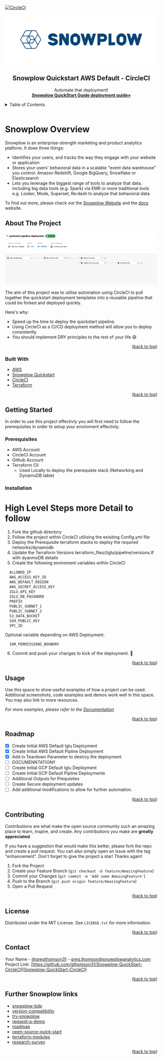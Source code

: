 <div id="top"></div>
<!--
*** Thanks for checking out the Best-README-Template. If you have a suggestion
*** that would make this better, please fork the repo and create a pull request
*** or simply open an issue with the tag "enhancement".
*** Don't forget to give the project a star!
*** Thanks again! Now go create something AMAZING! :D
-->



<!-- PROJECT SHIELDS -->
<!--
*** I'm using markdown "reference style" links for readability.
*** Reference links are enclosed in brackets [ ] instead of parentheses ( ).
*** See the bottom of this document for the declaration of the reference variables
*** for contributors-url, forks-url, etc. This is an optional, concise syntax you may use.
*** https://www.markdownguide.org/basic-syntax/#reference-style-links
-->
[![CircleCI](https://circleci.com/gh/gthomson31/snowplow-os-pipeline/tree/main.svg?style=svg&circle-token=ca8e88fc7341936af72be57891b5ac056a40ce9a)](https://circleci.com/gh/gthomson31/snowplow-os-pipeline/tree/main)

<!-- PROJECT LOGO -->
![Snowplow Logo](./media/snowplow_logo.png)
<br />
<div align="center">
  <h2 align="center">Snowplow Quickstart AWS Default - CircleCI</h2>
  <p align="center">
    Automate that deployment!
    <br />
    <a href="https://docs.snowplowanalytics.com/docs/open-source-quick-start/"><strong>Snowplow QuickStart Guide deployment quide»</strong></a>
    <br />
  </p>
</div>



<!-- TABLE OF CONTENTS -->
<details>
  <summary>Table of Contents</summary>
  <ol>
    <li>
      <a href="#about-the-project">About The Project</a>
      <ul>
        <li><a href="#built-with">Built With</a></li>
      </ul>
    </li>
    <li>
      <a href="#getting-started">Getting Started</a>
      <ul>
        <li><a href="#prerequisites">Prerequisites</a></li>
        <li><a href="#installation">Installation</a></li>
      </ul>
    </li>
    <li><a href="#usage">Usage</a></li>
    <li><a href="#roadmap">Roadmap</a></li>
    <li><a href="#contributing">Contributing</a></li>
    <li><a href="#license">License</a></li>
    <li><a href="#contact">Contact</a></li>
    <li><a href="#acknowledgments">Acknowledgments</a></li>
  </ol>
</details>
<br>


<!-- SNOWPLOW OVERVIEW  -->
# Snowplow Overview
Snowplow is an enterprise-strength marketing and product analytics platform. 
It does three things:

* Identifies your users, and tracks the way they engage with your website or application
* Stores your users' behavioral data in a scalable "event data warehouse" you control: Amazon Redshift, Google BigQuery, Snowflake or Elasticsearch
* Lets you leverage the biggest range of tools to analyze that data, including big data tools (e.g. Spark) via EMR or more traditional tools e.g. Looker, Mode, Superset, Re:dash to analyze that behavioral data

To find out more, please check out the [Snowplow Website](https://snowplowanalytics.com/) and the [docs](https://docs.snowplowanalytics.com/open-source-docs/) website.



<!-- ABOUT THE PROJECT -->
## About The Project

![CircleCI Deployment Pipeline](./media/deployment.png)

The aim of this project was to utilise automation using CircleCI to pull together the quickstart deployment templates into a reusable pipeline that could be forked and deployed quickly. 

Here's why:
* Speed up the time to deploy the quickstart pipeline.
* Using CircleCI as a CI/CD deployment method will allow you to deploy consistently.
* You should implement DRY principles to the rest of your life :smile:


<p align="right">(<a href="#top">back to top</a>)</p>



### Built With

* [AWS](https://aws.amazon.com/)
* [Snowplow Quickstart](https://github.com/snowplow/quickstart-examples)
* [CircleCI](https://circleci.com/)
* [Terraform](https://www.terraform.io/)

<p align="right">(<a href="#top">back to top</a>)</p>



<!-- GETTING STARTED -->
## Getting Started

In order to use this project effectivly you will first need to follow the prerequisites in order to setup your enviroment effectivly.

### Prerequisites

* AWS Account
* CircleCI Account
* Github Account
* Terraform ClI
  * Used Locally to deploy the prerequiste stack (Networking and DynamoDB table)

### Installation

# High Level Steps more Detail to follow 

1. Fork the github directory
2. Follow the project within CircleCI utilising the exisiting Config.yml file
3. Deploy the Prerequisite terraform stacks to deploy the required networks/dynamodb
4. Update the Terraform Versions terraform_files/(iglu/pipeline)versions.tf with dyanmoDB details
5. Create the following enviroment variables within CircleCI
  ```
    ALLOWED_IP	
    AWS_ACCESS_KEY_ID	
    AWS_DEFAULT_REGION
    AWS_SECRET_ACCESS_KEY	 
    IGLU_API_KEY	
    IGLU_DB_PASSWORD
    PREFIX
    PUBLIC_SUBNET_1	
    PUBLIC_SUBNET_2	
    S3_DATA_BUCKET
    SSH_PUBLIC_KEY
    VPC_ID
  ```
  Optional variable depending on AWS Deployment.
  ```
    IAM_PERMISSIONS_BOUNDRY
  ```

6. Commit and push your changes to kick of the deployment. 🚀


<p align="right">(<a href="#top">back to top</a>)</p>





<!-- USAGE EXAMPLES -->
## Usage

Use this space to show useful examples of how a project can be used. Additional screenshots, code examples and demos work well in this space. You may also link to more resources.

_For more examples, please refer to the [Documentation](https://example.com)_

<p align="right">(<a href="#top">back to top</a>)</p>



<!-- ROADMAP -->
## Roadmap

- [x] Create Initial AWS Default Iglu Deployment
- [x] Create Initial AWS Default Pipline Deployment
- [x] Add in Teardown Parameter to destroy the deployment
- [ ] DOCUMENNTATION!! 
- [ ] Create Initial GCP Default Iglu Deployment
- [ ] Create Initial GCP Default Pipline Deploymente
- [ ] Additional Outputs for Prequisites
- [ ] Create Secure deployment updates
- [ ] Add additional modifications to allow for further automation.

<p align="right">(<a href="#top">back to top</a>)</p>

<!-- CONTRIBUTING -->
## Contributing

Contributions are what make the open source community such an amazing place to learn, inspire, and create. Any contributions you make are **greatly appreciated**.

If you have a suggestion that would make this better, please fork the repo and create a pull request. You can also simply open an issue with the tag "enhancement".
Don't forget to give the project a star! Thanks again!

1. Fork the Project
2. Create your Feature Branch (`git checkout -b feature/AmazingFeature`)
3. Commit your Changes (`git commit -m 'Add some AmazingFeature'`)
4. Push to the Branch (`git push origin feature/AmazingFeature`)
5. Open a Pull Request

<p align="right">(<a href="#top">back to top</a>)</p>



<!-- LICENSE -->
## License

Distributed under the MIT License. See `LICENSE.txt` for more information.

<p align="right">(<a href="#top">back to top</a>)</p>



<!-- CONTACT -->
## Contact

Your Name - [@gregthomson31](https://twitter.com/gregthomson31) - greg.thomson@snowplowanalytics.com <br>
Project Link: [https://github.com/gthomson31/Snowplow-QuickStart-CircleCI](Snowplow-QuickStart-CircleCI)

<p align="right">(<a href="#top">back to top</a>)</p>



<!-- LINKS -->
## Further Snowplow links

* [snowplow-bdp]
* [version-compatibility]
* [try-snowplow]
* [request-a-demo]
* [roadmap]
* [open-source-quick-start]
* [terraform-modules]
* [research-survey]


<p align="right">(<a href="#top">back to top</a>)</p>


<!-- MARKDOWN LINKS & IMAGES -->
<!-- https://www.markdownguide.org/basic-syntax/#reference-style-links -->

[website]: https://snowplowanalytics.com
[docs]: https://docs.snowplowanalytics.com/open-source-docs/

[snowplow-bdp]: https://snowplowanalytics.com/products/snowplow-bdp/
[version-compatibility]: https://docs.snowplowanalytics.com/docs/pipeline-components-and-applications/version-compatibility-matrix/
[try-snowplow]: https://try.snowplowanalytics.com/?utm_source=github&utm_medium=post&utm_campaign=try-snowplow
[request-a-demo]: https://go.snowplowanalytics.com/l/571483/2021-05-04/3sv1pg8
[roadmap]: https://github.com/snowplow/snowplow/projects
[open-source-quick-start]: https://docs.snowplowanalytics.com/docs/open-source-quick-start/
[terraform-modules]: https://registry.terraform.io/modules/snowplow-devops
[research-survey]: https://forms.gle/pCtYx8naum7A8vvw5

[architecture-image]: media/snowplow_architecture.png
[architecture]: ./ARCHITECTURE.md


[javascript-tracker]: https://github.com/snowplow/snowplow-javascript-tracker
[amp-tracker]: https://docs.snowplowanalytics.com/docs/collecting-data/collecting-from-own-applications/google-amp-tracker/
[android-tracker]: https://github.com/snowplow/snowplow-android-tracker
[ios-tracker]: https://github.com/snowplow/snowplow-objc-tracker
[rn-tracker]: https://github.com/snowplow-incubator/snowplow-react-native-tracker
[roku-tracker]: https://github.com/snowplow-incubator/snowplow-roku-tracker
[flutter-tracker]: https://github.com/snowplow-incubator/snowplow-flutter-tracker
[tracking-cli]: https://github.com/snowplow/snowplow-tracking-cli
[dotnet-tracker]: https://github.com/snowplow/snowplow-dotnet-tracker
[golang-tracker]: https://github.com/snowplow/snowplow-golang-tracker
[java-tracker]: https://github.com/snowplow/snowplow-java-tracker
[php-tracker]: https://github.com/snowplow/snowplow-php-tracker
[python-tracker]: https://github.com/snowplow/snowplow-python-tracker
[ruby-tracker]: https://github.com/snowplow/snowplow-ruby-tracker
[scala-tracker]: https://github.com/snowplow/snowplow-scala-tracker
[unity-tracker]: https://github.com/snowplow/snowplow-unity-tracker
